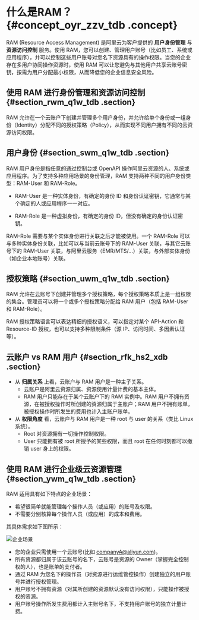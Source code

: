 # 什么是RAM？ {#concept_oyr_zzv_tdb .concept}

RAM \(Resource Access Management\) 是阿里云为客户提供的 **用户身份管理** 与 **资源访问控制** 服务。使用 RAM，您可以创建、管理用户账号（比如员工、系统或应用程序），并可以控制这些用户账号对您名下资源具有的操作权限。当您的企业存在多用户协同操作资源时，使用 RAM 可以让您避免与其他用户共享云账号密钥，按需为用户分配最小权限，从而降低您的企业信息安全风险。

## 使用 RAM 进行身份管理和资源访问控制 {#section_rwm_q1w_tdb .section}

RAM 允许在一个云账户下创建并管理多个用户身份，并允许给单个身份或一组身份（Identity）分配不同的授权策略（Policy），从而实现不同用户拥有不同的云资源访问权限。

## 用户身份 {#section_swm_q1w_tdb .section}

RAM 用户身份是指任意的通过控制台或 OpenAPI 操作阿里云资源的人、系统或应用程序。为了支持多种应用场景的身份管理，RAM 支持两种不同的用户身份类型：RAM-User 和 RAM-Role。

-   RAM-User 是一种实体身份，有确定的身份 ID 和身份认证密钥，它通常与某个确定的人或应用程序一一对应。

-   RAM-Role 是一种虚拟身份，有确定的身份 ID，但没有确定的身份认证密钥。


RAM-Role 需要与某个实体身份进行关联之后才能被使用。一个 RAM-Role 可以与多种实体身份关联，比如可以与当前云账号下的 RAM-User 关联，与其它云账号下的 RAM-User 关联，与阿里云服务（EMR/MTS/…）关联，与外部实体身份（如企业本地账号）关联。

## 授权策略 {#section_uwm_q1w_tdb .section}

RAM 允许在云账号下创建并管理多个授权策略，每个授权策略本质上是一组权限的集合。管理员可以将一个或多个授权策略分配给 RAM 用户（包括 RAM-User 和 RAM-Role）。

RAM 授权策略语言可以表达精细的授权语义，可以指定对某个 API-Action 和 Resource-ID 授权，也可以支持多种限制条件（源 IP、访问时间、多因素认证等）。

## 云账户 vs RAM 用户 {#section_rfk_hs2_xdb .section}

-   从 **归属关系** 上看，云账户与 RAM 用户是一种主子关系。
    -   云账户是阿里云资源归属、资源使用计量计费的基本主体。
    -   RAM 用户只能存在于某个云账户下的 RAM 实例中。RAM 用户不拥有资源，在被授权操作时所创建的资源归属于主账户；RAM 用户不拥有账单，被授权操作时所发生的费用也计入主账户账单。
-   从 **权限角度** 看，云账户与 RAM 用户是一种 root 与 user 的关系（类比 Linux系统）。
    -   Root 对资源拥有一切操作控制权限。
    -   User 只能拥有被 root 所授予的某些权限，而且 root 在任何时刻都可以撤销 user 身上的权限。

## 使用 RAM 进行企业级云资源管理 {#section_ywm_q1w_tdb .section}

RAM 适用具有如下特点的企业场景：

-   希望很简单就能管理每个操作人员（或应用）的账号及权限。
-   不需要分别核算每个操作人员（或应用）的成本和费用。

其具体需求如下图所示：

![](http://static-aliyun-doc.oss-cn-hangzhou.aliyuncs.com/assets/img/12331/3479_zh-CN.png "企业场景")

-   您的企业只需使用一个云账号\(比如 companyA@aliyun.com\)。
-   所有资源都归属于该云账号的名下，云账号是资源的 Owner（掌握完全控制权的人），也是账单的支付者。
-   通过 RAM 为您名下的操作员（对资源进行运维管控操作）创建独立的用户账号并进行授权管理。
-   用户账号不拥有资源（对其所创建的资源默认没有访问权限），只能操作被授权的资源。
-   用户账号操作所发生费用都计入主账号名下，不支持用户账号的独立计量计费。

